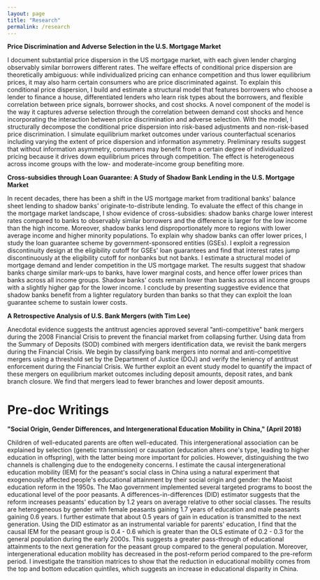 ```yaml
---
layout: page
title: "Research"
permalink: /research
---
```


<p style="width: 700px;"> <b>Price Discrimination and Adverse Selection in the U.S. Mortgage Market</b></p>
 <p style="width: 700px;">I document substantial price dispersion in the US mortgage market, with each given lender charging observably similar borrowers different rates. The welfare effects of conditional price dispersion are theoretically ambiguous: while individualized pricing can enhance competition and thus lower equilibrium prices, it may also harm certain consumers who are price discriminated against. To explain this conditional price dispersion, I build and estimate a structural model that features borrowers who choose a lender to finance a house, differentiated lenders who learn risk types about the borrowers, and flexible correlation between price signals, borrower shocks, and cost shocks. A novel component of the model is the way it captures adverse selection through the correlation between demand cost shocks and hence incorporating the interaction between price discrimination and adverse selection. With the model, I structurally decompose the conditional price dispersion into risk-based adjustments and non-risk-based price discrimination. I simulate equilibrium market outcomes under various counterfactual scenarios including varying the extent of price dispersion and information asymmetry. Preliminary results suggest that without information asymmetry, consumers may benefit from a certain degree of individualized pricing because it drives down equilibrium prices through competition. The effect is heterogeneous across income groups with the low- and moderate-income group benefiting more. </p>

<p style="width: 700px;"><b> Cross-subsidies through Loan Guarantee: A Study of Shadow Bank Lending in the U.S. Mortgage Market</b></p> 
<p style="width: 700px;">In recent decades, there has been a shift in the US mortgage market from traditional banks' balance sheet lending to shadow banks' originate-to-distribute lending. To evaluate the effect of this change in the mortgage market landscape, I show evidence of cross-subsidies: shadow banks charge lower interest rates compared to banks to observably similar borrowers and the difference is larger for the low income than the high income. Moreover, shadow banks lend disproportionately more to regions with lower average income and higher minority populations. To explain why shadow banks can offer lower prices, I study the loan guarantee scheme by government-sponsored entities (GSEs). I exploit a regression discontinuity design at the eligibility cutoff for GSEs' loan guarantees and find that interest rates jump discontinuously at the eligibility cutoff for nonbanks but not banks. I estimate a structural model of mortgage demand and lender competition in the US mortgage market. The results suggest that shadow banks charge similar mark-ups to banks, have lower marginal costs, and hence offer lower prices than banks across all income groups. Shadow banks' costs remain lower than banks across all income groups with a slightly higher gap for the lower income. I conclude by presenting suggestive evidence that shadow banks benefit from a lighter regulatory burden than banks so that they can exploit the loan guarantee scheme to sustain lower costs.</p>


<p style="width: 700px;"><b>A Retrospective Analysis of U.S. Bank Mergers (with Tim Lee)</b></p>
 <p style="width: 700px;">Anecdotal evidence suggests the antitrust agencies approved several ”anti-competitive" bank mergers during the 2008 Financial Crisis to prevent the financial market from collapsing further. Using data from the Summary of Deposits (SOD) combined with mergers identification data, we revisit the bank mergers during the Financial Crisis. We begin by classifying bank mergers into normal and anti-competitive mergers using a threshold set by the Department of Justice (DOJ) and verify the leniency of antitrust enforcement during the Financial Crisis. We further exploit an event study model to quantify the impact of these mergers on equilibrium market outcomes including deposit amounts, deposit rates, and bank branch closure. We find that mergers lead to fewer branches and lower deposit amounts. </p>


 <h1>Pre-doc Writings</h1>

 <p style="width: 700px;"><b>"Social Origin, Gender Differences, and Intergenerational Education Mobility in China," (April 2018) </b></p>
  <p style="width: 700px;"> Children of well-educated parents are often well-educated. This intergenerational association can be explained by selection (genetic transmission) or causation (education alters one's type, leading to higher education in offspring), with the latter being more important for policies. However, distinguishing the two channels is challenging due to the endogeneity concerns. I estimate the causal intergenerational education mobility (IEM) for the peasant's social class in China using a natural experiment that exogenously affected people's educational attainment by their social origin and gender: the Maoist education reform in the 1950s. The Mao government implemented several targeted programs to boost the educational level of the poor peasants. A differences-in-differences (DID) estimator suggests that the reform increases peasants' education by 1.2 years on average relative to other social classes. The results are heterogeneous by gender with female peasants gaining 1.7 years of education and male peasants gaining 0.6 years. I further estimate that about 0.5 years of gain in education is transmitted to the next generation. Using the DID estimator as an instrumental variable for parents' education,  I find that the causal IEM for the peasant group is 0.4 - 0.6 which is greater than the OLS estimate of 0.2 - 0.3 for the general population during the early 2000s. This suggests a greater pass-through of educational attainments to the next generation for the peasant group compared to the general population. Moreover, intergenerational education mobility has decreased in the post-reform period compared to the pre-reform period. I investigate the transition matrices to show that the reduction in educational mobility comes from the top and bottom education quintiles, which suggests an increase in educational disparity in China. </p>